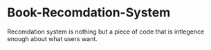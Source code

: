 # Book-Recomdation-System
Recomdation system is nothing but a piece of code that is intlegence enough about what users want.